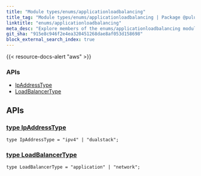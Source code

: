 ```yaml
---
title: "Module types/enums/applicationloadbalancing"
title_tag: "Module types/enums/applicationloadbalancing | Package @pulumi/aws | Node.js SDK"
linktitle: "enums/applicationloadbalancing"
meta_desc: "Explore members of the enums/applicationloadbalancing module in the @pulumi/aws package."
git_sha: "915e8c946f2e4ea320451268dae8af053d158698"
block_external_search_index: true
---
```


<!-- WARNING: this page was generated by a tool. Do not edit it by hand. -->
<!-- To change it, please see https://github.com/pulumi/docs/tree/master/tools/tscdocgen. -->

{{< resource-docs-alert "aws" >}}






<h3>APIs</h3>
<ul class="api">
    <li><a href="#IpAddressType"><span class="symbol api"></span>IpAddressType</a></li>
    <li><a href="#LoadBalancerType"><span class="symbol api"></span>LoadBalancerType</a></li>
</ul>




<h2 id="apis">APIs</h2>
<h3 class="pdoc-module-header" id="IpAddressType" data-link-title="IpAddressType">
    <a href="https://github.com/pulumi/pulumi-aws/blob/915e8c946f2e4ea320451268dae8af053d158698/sdk/nodejs/types/enums/applicationloadbalancing/index.ts#L10">
        type <strong>IpAddressType</strong>
    </a>
</h3>

<pre class="highlight"><code><span class='kd'>type</span> IpAddressType = <span class='s2'>"ipv4"</span> | <span class='s2'>"dualstack"</span>;</code></pre>
<h3 class="pdoc-module-header" id="LoadBalancerType" data-link-title="LoadBalancerType">
    <a href="https://github.com/pulumi/pulumi-aws/blob/915e8c946f2e4ea320451268dae8af053d158698/sdk/nodejs/types/enums/applicationloadbalancing/index.ts#L17">
        type <strong>LoadBalancerType</strong>
    </a>
</h3>

<pre class="highlight"><code><span class='kd'>type</span> LoadBalancerType = <span class='s2'>"application"</span> | <span class='s2'>"network"</span>;</code></pre>

